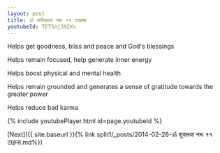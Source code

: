 ```yaml
---
layout: post
title: ॐ कपिछाया नमः ११ टाइम्स
youtubeId: TETSnj392Xs
---
```

 
 
Helps get goodness, bliss and peace and God's blessings
 
Helps remain focused, help generate inner energy 
 
Helps boost physical and mental health 
 
Helps remain grounded and generates a sense of gratitude towards the greater power 
 
Helps reduce bad karma
 
 
 
 


{% include youtubePlayer.html id=page.youtubeId %}
 
[Next]({{ site.baseurl }}{% link  split1/_posts/2014-02-26-ॐ शुक्लया नमः ११ टाइम्स.md%})
 
